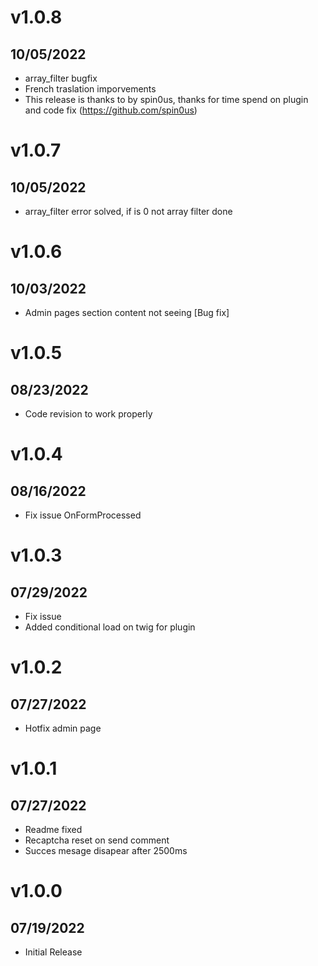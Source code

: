 # v1.0.8
## 10/05/2022
- array_filter bugfix
- French traslation imporvements
- This release is thanks to by spin0us, thanks for time spend on plugin and code fix (https://github.com/spin0us)
# v1.0.7
## 10/05/2022
- array_filter error solved, if is 0 not array filter done

# v1.0.6
## 10/03/2022
-  Admin pages section content not seeing [Bug fix]

# v1.0.5
## 08/23/2022
- Code revision to work properly

# v1.0.4
## 08/16/2022
- Fix issue OnFormProcessed

# v1.0.3
## 07/29/2022
- Fix issue
- Added conditional load on twig for plugin

# v1.0.2
## 07/27/2022
- Hotfix admin page

# v1.0.1
## 07/27/2022
- Readme fixed
- Recaptcha reset on send comment
- Succes mesage disapear after 2500ms

# v1.0.0
## 07/19/2022

- Initial Release

